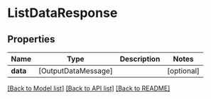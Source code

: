 # ListDataResponse

## Properties
Name | Type | Description | Notes
------------ | ------------- | ------------- | -------------
**data** | [OutputDataMessage] |  | [optional] 

[[Back to Model list]](../README.md#documentation-for-models) [[Back to API list]](../README.md#documentation-for-api-endpoints) [[Back to README]](../README.md)


